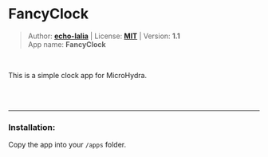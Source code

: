 <!---
This file is generated from the "details.yml" file. (Any changes here will be overwritten)
--->
# FancyClock
> Author: **[echo-lalia](https://github.com/echo-lalia)** | License: **[MIT](https://github.com/echo-lalia/MicroHydra-Apps/blob/main/LICENSE)** | Version: **1.1**  
> App name: **FancyClock**
<br/>

This is a simple clock app for MicroHydra.


<br/><br/>

-----
### Installation:
Copy the app into your `/apps` folder.


